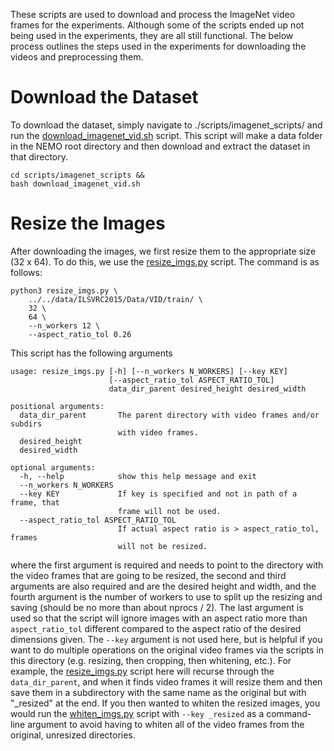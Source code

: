 These scripts are used to download and process the ImageNet video frames for the experiments. Although some of the scripts ended up not being used in the experiments, they are all still functional. The below process outlines the steps used in the experiments for downloading the videos and preprocessing them.

# Download the Dataset
To download the dataset, simply navigate to ./scripts/imagenet_scripts/ and run the [download_imagenet_vid.sh](https://github.com/MichaelTeti/NEMO/blob/main/scripts/imagenet_scripts/download_imagenet_vid.sh) script. This script will make a data folder in the NEMO root directory and then download and extract the dataset in that directory. 
```
cd scripts/imagenet_scripts &&
bash download_imagenet_vid.sh
```

# Resize the Images
After downloading the images, we first resize them to the appropriate size (32 x 64). To do this, we use the [resize_imgs.py](https://github.com/MichaelTeti/NEMO/blob/main/scripts/imagenet_scripts/resize_imgs.py) script. The command is as follows:
```
python3 resize_imgs.py \
    ../../data/ILSVRC2015/Data/VID/train/ \
    32 \
    64 \
    --n_workers 12 \
    --aspect_ratio_tol 0.26
```

This script has the following arguments 
```
usage: resize_imgs.py [-h] [--n_workers N_WORKERS] [--key KEY]
                      [--aspect_ratio_tol ASPECT_RATIO_TOL]
                      data_dir_parent desired_height desired_width

positional arguments:
  data_dir_parent       The parent directory with video frames and/or subdirs
                        with video frames.
  desired_height
  desired_width

optional arguments:
  -h, --help            show this help message and exit
  --n_workers N_WORKERS
  --key KEY             If key is specified and not in path of a frame, that
                        frame will not be used.
  --aspect_ratio_tol ASPECT_RATIO_TOL
                        If actual aspect ratio is > aspect_ratio_tol, frames
                        will not be resized.
```

where the first argument is required and needs to point to the directory with the video frames that are going to be resized, the second and third arguments are also required and are the desired height and width, and the fourth argument is the number of workers to use to split up the resizing and saving (should be no more than about nprocs / 2). The last argument is used so that the script will ignore images with an aspect ratio more than ```aspect_ratio_tol``` different compared to the aspect ratio of the desired dimensions given. The ```--key``` argument is not used here, but is helpful if you want to do multiple operations on the original video frames via the scripts in this directory (e.g. resizing, then cropping, then whitening, etc.). For example, the [resize_imgs.py](https://github.com/MichaelTeti/NEMO/blob/main/scripts/imagenet_scripts/resize_imgs.py) script here will recurse through the ```data_dir_parent```, and when it finds video frames it will resize them and then save them in a subdirectory with the same name as the original but with "\_resized" at the end. If you then wanted to whiten the resized images, you would run the 
[whiten_imgs.py](https://github.com/MichaelTeti/NEMO/blob/main/scripts/imagenet_scripts/whiten_imgs.py) script with ```--key _resized``` as a command-line argument to avoid having to whiten all of the video frames from the original, unresized directories.
